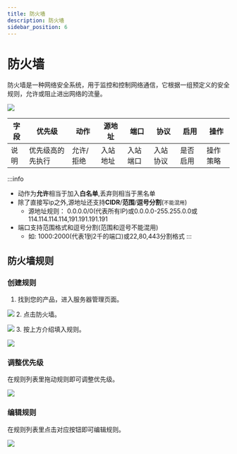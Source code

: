 ```yaml
---
title: 防火墙
description: 防火墙
sidebar_position: 6
---
```


# 防火墙

防火墙是一种网络安全系统，用于监控和控制网络通信，它根据一组预定义的安全规则，允许或阻止进出网络的流量。

![](https://cn-sy1.rains3.com/rainyun-assets/pic/2023/12/20231211155803_174a295ed8557ff98040bc8046d72961.png)

| 字段 | 优先级	     | 动作    | 源地址	 | 端口	  | 协议	  | 启用   | 操作   |
|----|----------|-------|------|------|------|------|------|
| 说明 | 优先级高的先执行 | 允许/拒绝 | 入站地址 | 入站端口 | 入站协议 | 是否启用 | 操作策略 |
:::info
* 动作为**允许**相当于加入**白名单**,丢弃则相当于黑名单 <br/>
* 除了直接写ip之外,源地址还支持**CIDR**/**范围**/**逗号分割**(`不能混用`)<br/>
  - 源地址规则： 0.0.0.0/0(代表所有IP)或0.0.0.0-255.255.0.0或114.114.114.114,191.191.191.191<br/>
* 端口支持范围格式和逗号分割(范围和逗号不能混用)<br/>
  - 如: 1000:2000(代表1到2千的端口)或22,80,443分割格式
:::


## 防火墙规则

### 创建规则
1. 找到您的产品，进入服务器管理页面。

![](https://cn-sy1.rains3.com/rainyun-assets/pic/2023/12/20231211150725_4c020bcca55c07770891dca49ada518b.png)
2. 点击防火墙。

![](https://cn-sy1.rains3.com/rainyun-assets/pic/2023/12/20231211155445_5246fa4a29305c491feaf530c665bca5.png)
3. 按上方介绍填入规则。

![](https://cn-sy1.rains3.com/rainyun-assets/pic/2023/12/20231211160702_61bf545db1db5c17b3ce4c8c4fb35851.png)

### 调整优先级
在规则列表里拖动规则即可调整优先级。

![](https://cn-sy1.rains3.com/rainyun-assets/pic/2023/12/20231211160824_d17b08585c999003f10b550a204f23e7.png)

### 编辑规则
在规则列表里点击对应按钮即可编辑规则。

![](https://cn-sy1.rains3.com/rainyun-assets/pic/2023/12/20231211160915_0e403f0f437ccfdf6f392cc1e5e7c0d2.png)
